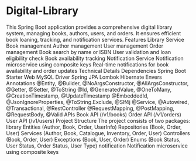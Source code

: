 # Digital-Library
This Spring Boot application provides a comprehensive digital library system, managing books, authors, users, and orders. It ensures efficient book loaning, tracking, and notification services.
Features
Library Service
Book management 
Author management
User management
Order management
Book search by name or ISBN
User validation and loan eligibility check
Book availability tracking
Notification Service
Notification microservice using composite keys
Real-time notifications for book availability and order updates
Technical Details
Dependencies
Spring Boot Starter Web
MySQL Driver
Spring JPA
Lombok
Hibernate Envers
Annotations
@Entity, @Builder, @NoArgsConstructor, @AllArgsConstructor, @Getter, @Setter, @ToString
@Id, @GeneratedValue, @OneToMany, @CreationTimestamp, @UpdateTimestamp
@EmbeddedId, @JsonIgnoreProperties, @ToString.Exclude, @Slf4j
@Service, @Autowired, @Transactional, @RestController
@RequestMapping, @PostMapping, @RequestBody, @Valid
APIs
Book API (/v1/books)
Order API (/v1/orders)
User API (/v1/users)
Project Structure
The project consists of two packages:
library
Entities (Author, Book, Order, UserInfo)
Repositories (Book, Order, User)
Services (Author, Book, Catalogue, Inventory, Order, User)
Controllers (Book, Order, User)
Exceptions (Book, User, Order)
Enums (Book Status, User Status, Order Status, User Type)
notification
Notification microservice using composite keys
